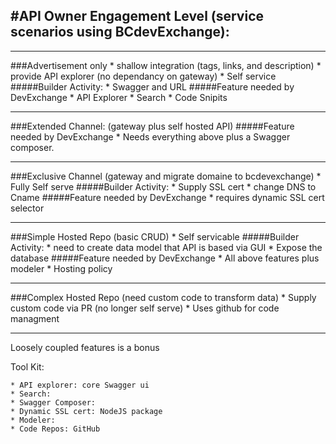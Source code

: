 #API Owner Engagement Level 
(service scenarios using BCdevExchange):
----
---
###Advertisement only
	* shallow integration (tags, links, and description)
	* provide API explorer (no dependancy on gateway)
	* Self service
#####Builder Activity:
	* Swagger and URL
#####Feature needed by DevExchange
	*  API Explorer
	*  Search
	*  Code Snipits

---	
###Extended Channel: (gateway plus self hosted API)
#####Feature needed by DevExchange
	* Needs everything above plus a Swagger composer.

---
###Exclusive Channel (gateway and migrate domaine to bcdevexchange)
	* Fully Self serve
#####Builder Activity:
	* Supply SSL cert
	* change DNS to Cname
#####Feature needed by DevExchange
	* requires dynamic SSL cert selector

---
###Simple Hosted Repo (basic CRUD)
	* Self servicable
#####Builder Activity:
	* need to create data model that API is based via GUI
	* Expose the database
#####Feature needed by DevExchange
	* All above features plus modeler
	* Hosting policy

---
###Complex Hosted Repo (need custom code to transform data)
	* Supply custom code via PR (no longer self serve)
	* Uses github for code managment

---	
Loosely coupled features is a bonus

Tool Kit:

	* API explorer: core Swagger ui
	* Search:
	* Swagger Composer:
	* Dynamic SSL cert: NodeJS package
	* Modeler:
	* Code Repos: GitHub
